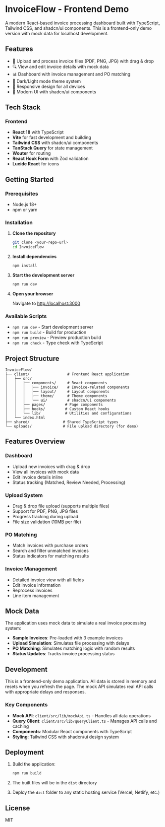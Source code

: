 # InvoiceFlow - Frontend Demo

A modern React-based invoice processing dashboard built with TypeScript, Tailwind CSS, and shadcn/ui components. This is a frontend-only demo version with mock data for localhost development.

## Features

- 📄 Upload and process invoice files (PDF, PNG, JPG) with drag & drop
- 🔍 View and edit invoice details with mock data
- 📊 Dashboard with invoice management and PO matching
- 🎨 Dark/Light mode theme system
- 📱 Responsive design for all devices
- 🎯 Modern UI with shadcn/ui components

## Tech Stack

### Frontend
- **React 18** with TypeScript
- **Vite** for fast development and building
- **Tailwind CSS** with shadcn/ui components
- **TanStack Query** for state management
- **Wouter** for routing
- **React Hook Form** with Zod validation
- **Lucide React** for icons

## Getting Started

### Prerequisites

- Node.js 18+ 
- npm or yarn

### Installation

1. **Clone the repository**
   ```bash
   git clone <your-repo-url>
   cd InvoiceFlow
   ```

2. **Install dependencies**
   ```bash
   npm install
   ```

3. **Start the development server**
   ```bash
   npm run dev
   ```

4. **Open your browser**
   
   Navigate to [http://localhost:3000](http://localhost:3000)

### Available Scripts

- `npm run dev` - Start development server
- `npm run build` - Build for production
- `npm run preview` - Preview production build
- `npm run check` - Type check with TypeScript

## Project Structure

```
InvoiceFlow/
├── client/                 # Frontend React application
│   ├── src/
│   │   ├── components/     # React components
│   │   │   ├── invoice/    # Invoice-related components
│   │   │   ├── layout/     # Layout components
│   │   │   ├── theme/      # Theme components
│   │   │   └── ui/         # shadcn/ui components
│   │   ├── pages/         # Page components
│   │   ├── hooks/         # Custom React hooks
│   │   └── lib/           # Utilities and configurations
│   └── index.html
├── shared/               # Shared TypeScript types
└── uploads/              # File upload directory (for demo)
```

## Features Overview

### Dashboard
- Upload new invoices with drag & drop
- View all invoices with mock data
- Edit invoice details inline
- Status tracking (Matched, Review Needed, Processing)

### Upload System
- Drag & drop file upload (supports multiple files)
- Support for PDF, PNG, JPG files
- Progress tracking during upload
- File size validation (10MB per file)

### PO Matching
- Match invoices with purchase orders
- Search and filter unmatched invoices
- Status indicators for matching results

### Invoice Management
- Detailed invoice view with all fields
- Edit invoice information
- Reprocess invoices
- Line item management

## Mock Data

The application uses mock data to simulate a real invoice processing system:

- **Sample Invoices**: Pre-loaded with 3 example invoices
- **Upload Simulation**: Simulates file processing with delays
- **PO Matching**: Simulates matching logic with random results
- **Status Updates**: Tracks invoice processing status

## Development

This is a frontend-only demo application. All data is stored in memory and resets when you refresh the page. The mock API simulates real API calls with appropriate delays and responses.

### Key Components

- **Mock API**: `client/src/lib/mockApi.ts` - Handles all data operations
- **Query Client**: `client/src/lib/queryClient.ts` - Manages API calls and caching
- **Components**: Modular React components with TypeScript
- **Styling**: Tailwind CSS with shadcn/ui design system

## Deployment

1. Build the application:
   ```bash
   npm run build
   ```

2. The built files will be in the `dist` directory

3. Deploy the `dist` folder to any static hosting service (Vercel, Netlify, etc.)

## License

MIT 